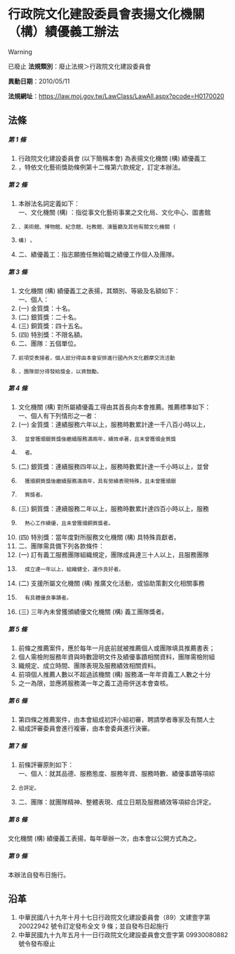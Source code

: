 # 行政院文化建設委員會表揚文化機關（構）績優義工辦法


> [!WARNING]
> 已廢止
**法規類別**：廢止法規＞行政院文化建設委員會

**異動日期**：2010/05/11  

**法規網址**：https://law.moj.gov.tw/LawClass/LawAll.aspx?pcode=H0170020



## 法條
##### 第 1 條
1. 行政院文化建設委員會 (以下簡稱本會) 為表揚文化機關 (構) 績優義工
1. ，特依文化藝術獎助條例第十二條第六款規定，訂定本辦法。

##### 第 2 條
1. 本辦法名詞定義如下：  
一、文化機關 (構) ：指從事文化藝術事業之文化局、文化中心、圖書館
1.     、美術館、博物館、紀念館、社教館、演藝廳及其他有關文化機關 (
1.     構) 。
1. 二、績優義工：指志願擔任無給職之績優工作個人及團隊。

##### 第 3 條
1. 文化機關 (構) 績優義工之表揚，其類別、等級及名額如下：  
一、個人：
1.  (一) 金質獎：十名。
1.  (二) 銀質獎：二十名。
1.  (三) 銅質獎：四十五名。
1.  (四) 特別獎：不限名額。
1. 二、團隊：五個單位。
1.     前項受表揚者，個人部分得由本會安排進行國內外文化觀摩交流活動
1.     ，團隊部分得發給獎金，以資鼓勵。

##### 第 4 條
1. 文化機關 (構) 對所屬績優義工得由其首長向本會推薦。推薦標準如下：  
一、個人有下列情形之一者：
1.  (一) 金質獎：連績服務六年以上，服務時數累計達一千八百小時以上，
1.       並曾獲頒銀質獎後繼續服務滿兩年，績效卓著，且未曾獲頒金質獎
1.       者。
1.  (二) 銀質獎：連續服務四年以上，服務時數累計達一千小時以上，並曾
1.       獲頒銅質獎後繼續服務滿兩年，具有勞績表現特殊，且未曾獲頒銀
1.       質獎者。
1.  (三) 銅質獎：連續服務二年以上，服務時數累計達四百小時以上，服務
1.       熱心工作績優，且未曾獲頒銅質獎者。
1.  (四) 特別獎：當年度對所服務文化機關 (構) 具特殊貢獻者。
1. 二、團隊需具備下列各款條件：
1.  (一) 訂有義工服務團隊組織規定，團隊成員達三十人以上，且服務團隊
1.       成立達一年以上，組織健全，運作良好者。
1.  (二) 支援所屬文化機關 (構) 推廣文化活動，或協助策劃文化相關事務
1.       有具體優良事蹟者。
1.  (三) 三年內未曾獲頒績優文化機關 (構) 義工團隊獎者。

##### 第 5 條
1. 前條之推薦案件，應於每年一月底前就被推薦個人或團隊填具推薦書表；
1. 個人需檢附服務年資與時數證明文件及績優事蹟相關資料，團隊需檢附組
1. 織規定、成立時間、團隊表現及服務績效相關資料。
1. 前項個人推薦人數以不超過該機關 (構) 服務滿一年年資義工人數之十分
1. 之一為限，並應將服務滿一年之義工造冊併送本會查核。

##### 第 6 條
1. 第四條之推薦案件，由本會組成初評小組初審，聘請學者專家及有關人士
1. 組成評審委員會進行複審，由本會委員進行決審。

##### 第 7 條
1. 前條評審原則如下：  
一、個人：就其品德、服務態度、服務年資、服務時數、績優事蹟等項綜
1.     合評定。
1. 二、團隊：就團隊精神、整體表現、成立日期及服務績效等項綜合評定。

##### 第 8 條
文化機關 (構) 績優義工表揚，每年舉辦一次，由本會以公開方式為之。

##### 第 9 條
本辦法自發布日施行。

## 沿革
1. 中華民國八十九年十月十七日行政院文化建設委員會（89）文建壹字第20022942  號令訂定發布全文 9  條；並自發布日起施行
1. 中華民國九十九年五月十一日行政院文化建設委員會文壹字第 09930080882  號令發布廢止
